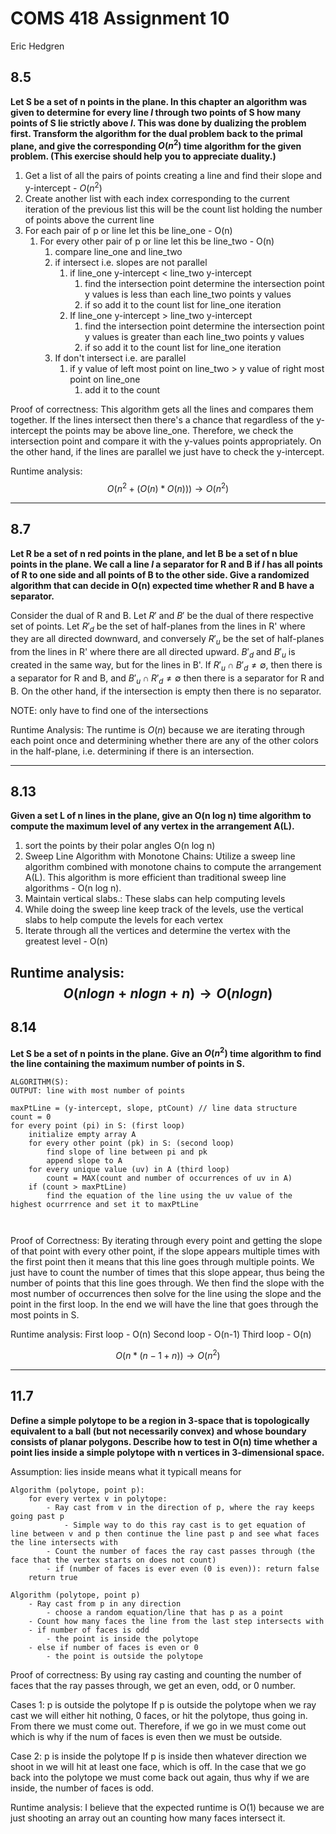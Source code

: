 # COMS 418 Assignment 10
Eric Hedgren

## 8.5
**Let S be a set of n points in the plane. In this chapter an algorithm was given to determine for every line $l$ through two points of S how many points of S lie strictly above $l$. This was done by dualizing the problem first. Transform the algorithm for the dual problem back to the primal plane, and give the corresponding $O(n^2)$ time algorithm for the given problem. (This exercise should help you to appreciate duality.)**

1. Get a list of all the pairs of points creating a line and find their slope and y-intercept - $O(n^2)$ 
2. Create another list with each index corresponding to the current iteration of the previous list this will be the count list holding the number of points above the current line
3. For each pair of p or line let this be line_one - O(n)
	1. For every other pair of p or line let this be line_two - O(n)
		1. compare line_one and line_two
		2. if intersect i.e. slopes are not parallel
			1. if line_one y-intercept < line_two y-intercept
				1. find the intersection point determine the intersection point y values is less than each line_two points y values
				2. if so add it to the count list for line_one iteration
			2. If line_one y-intercept > line_two y-intercept
				1. find the intersection point determine the intersection point y values is greater than each line_two points y values
				2. if so add it to the count list for line_one iteration
		3. If don't intersect i.e. are parallel
			1. if y value of left most point on line_two > y value of right most point on line_one
				1. add it to the count

Proof of correctness:
This algorithm gets all the lines and compares them together. If the lines intersect then there's a chance that regardless of the y-intercept the points may be above line_one. Therefore, we check the intersection point and compare it with the y-values points appropriately. On the other hand, if the lines are parallel we just have to check the y-intercept.

Runtime analysis:
$$
O(n^{2}+ (O(n)*O(n))) \rightarrow O(n^2)
$$

----
## 8.7
**Let R be a set of n red points in the plane, and let B be a set of n blue points in the plane. We call a line $l$ a separator for R and B if $l$ has all points of R to one side and all points of B to the other side. Give a randomized algorithm that can decide in O(n) expected time whether R and B have a separator.**

Consider the dual of R and B. Let $R'$ and $B'$ be the dual of there respective set of points. Let $R'_{d}$ be the set of half-planes from  the lines in R' where they are all directed downward, and conversely $R'_u$ be the set of half-planes from the lines in R' where there are all directed upward. $B'_d$ and $B'_u$ is created in the same way, but for the lines in B'. If $R'_{u} \cap B'_{d} \neq \emptyset$, then there is a separator for R and B, and $B'_{u} \cap R'_{d} \neq \emptyset$ then there is a separator for R and B. On the other hand, if the intersection is empty then there is no separator.

NOTE: only have to find one of the intersections

Runtime Analysis:
The runtime is $O(n)$ because we are iterating through each point once and determining whether there are any of the other colors in the half-plane, i.e. determining if there is an intersection.

-----
## 8.13
**Given a set L of n lines in the plane, give an O(n log n) time algorithm to compute the maximum level of any vertex in the arrangement A(L).**

1. sort the points by their polar angles O(n log n)
2. Sweep Line Algorithm with Monotone Chains: Utilize a sweep line algorithm combined with monotone chains to compute the arrangement A(L). This algorithm is more efficient than traditional sweep line algorithms - O(n log n).
3. Maintain vertical slabs.: These slabs can help computing levels
4. While doing the sweep line keep track of the levels, use the vertical slabs to help compute the levels for each vertex
5. Iterate through all the vertices and determine the vertex with the greatest level - O(n)

Runtime analysis:
$$
O(n log n + n log n + n) \rightarrow O(n log n)
$$
-----

## 8.14
**Let S be a set of n points in the plane. Give an $O(n^2)$ time algorithm to find the line containing the maximum number of points in S.**
```
ALGORITHM(S):
OUTPUT: line with most number of points

maxPtLine = (y-intercept, slope, ptCount) // line data structure
count = 0
for every point (pi) in S: (first loop)
	initialize empty array A
	for every other point (pk) in S: (second loop)
		find slope of line between pi and pk
		append slope to A
	for every unique value (uv) in A (third loop)
		count = MAX(count and number of occurrences of uv in A)
	if (count > maxPtLine)
		find the equation of the line using the uv value of the highest ocurrrence and set it to maxPtLine
		
		
```

Proof of Correctness:
By iterating through every point and getting the slope of that point with every other point, if the slope appears multiple times with the first point then it means that this line goes through multiple points. We just have to count the number of times that this slope appear, thus being the number of points that this line goes through. We then find the slope with the most number of occurrences then solve for the line using the slope and the point in the first loop. In the end we will have the line that goes through the most points in S.

Runtime analysis:
First loop - O(n)
Second loop - O(n-1)
Third loop - O(n)

$$
O(n * (n-1 + n)) \rightarrow O(n^2)
$$

------
## 11.7
**Define a simple polytope to be a region in 3-space that is topologically equivalent to a ball (but not necessarily convex) and whose boundary consists of planar polygons. Describe how to test in O(n) time whether a point lies inside a simple polytope with n vertices in 3-dimensional space.**

Assumption: lies inside means what it typicall means for 

```
Algorithm (polytope, point p):
	for every vertex v in polytope:
		- Ray cast from v in the direction of p, where the ray keeps going past p
			- Simple way to do this ray cast is to get equation of line between v and p then continue the line past p and see what faces the line intersects with
		- Count the number of faces the ray cast passes through (the face that the vertex starts on does not count)
		- if (number of faces is ever even (0 is even)): return false
	return true
```

```
Algorithm (polytope, point p)
	- Ray cast from p in any direction
		- choose a random equation/line that has p as a point
	- Count how many faces the line from the last step intersects with
	- if number of faces is odd
		- the point is inside the polytope
	- else if number of faces is even or 0
		- the point is outside the polytope
```

Proof of correctness:
By using ray casting and counting the number of faces that the ray passes through, we get an even, odd, or 0 number. 

Cases 1: p is outside the polytope
If p is outside the polytope when we ray cast we will either hit nothing, 0 faces, or hit the polytope, thus going in. From there we must come out. Therefore, if we go in we must come out which is why if the num of faces is even then we must be outside.

Case 2: p is inside the polytope
If p is inside then whatever direction we shoot in we will hit at least one face, which is off. In the case that we go back into the polytope we must come back out again, thus why if we are inside, the number of faces is odd.

Runtime analysis:
I believe that the expected runtime is O(1) because we are just shooting an array out an counting how many faces intersect it. 